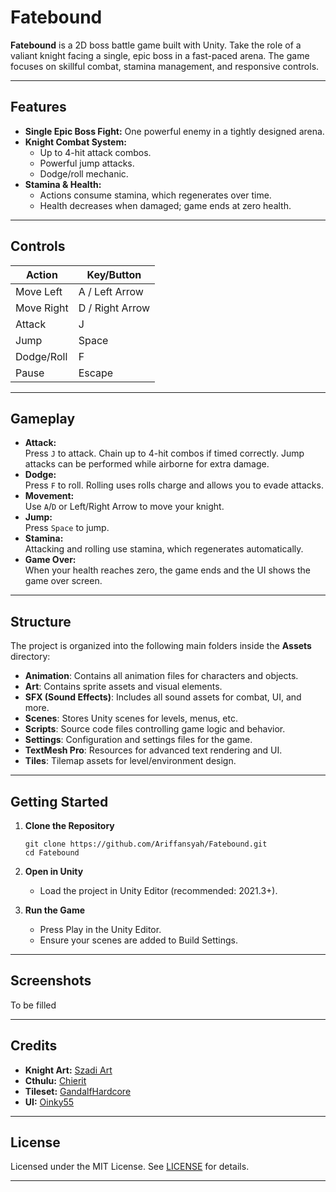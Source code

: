 # Fatebound

**Fatebound** is a 2D boss battle game built with Unity. Take the role of a valiant knight facing a single, epic boss in a fast-paced arena. The game focuses on skillful combat, stamina management, and responsive controls.

---

## Features

- **Single Epic Boss Fight:** One powerful enemy in a tightly designed arena.
- **Knight Combat System:**  
  - Up to 4-hit attack combos.
  - Powerful jump attacks.
  - Dodge/roll mechanic.
- **Stamina & Health:**  
  - Actions consume stamina, which regenerates over time.
  - Health decreases when damaged; game ends at zero health.
---

## Controls

| Action        | Key/Button            |
|---------------|----------------------|
| Move Left     | A / Left Arrow        |
| Move Right    | D / Right Arrow       |
| Attack        | J                     |
| Jump          | Space                 |
| Dodge/Roll    | F                     |
| Pause         | Escape                |

---

## Gameplay

- **Attack:**  
  Press `J` to attack. Chain up to 4-hit combos if timed correctly. Jump attacks can be performed while airborne for extra damage.
- **Dodge:**  
  Press `F` to roll. Rolling uses rolls charge and allows you to evade attacks.  
- **Movement:**  
  Use `A`/`D` or Left/Right Arrow to move your knight.
- **Jump:**  
  Press `Space` to jump.
- **Stamina:**  
  Attacking and rolling use stamina, which regenerates automatically.
- **Game Over:**  
  When your health reaches zero, the game ends and the UI shows the game over screen.

---

## Structure

The project is organized into the following main folders inside the **Assets** directory:

- **Animation**: Contains all animation files for characters and objects.
- **Art**: Contains sprite assets and visual elements.
- **SFX (Sound Effects)**: Includes all sound assets for combat, UI, and more.
- **Scenes**: Stores Unity scenes for levels, menus, etc.
- **Scripts**: Source code files controlling game logic and behavior.
- **Settings**: Configuration and settings files for the game.
- **TextMesh Pro**: Resources for advanced text rendering and UI.
- **Tiles**: Tilemap assets for level/environment design.

---

## Getting Started

1. **Clone the Repository**
    ```
    git clone https://github.com/Ariffansyah/Fatebound.git
    cd Fatebound
    ```

2. **Open in Unity**
    - Load the project in Unity Editor (recommended: 2021.3+).

3. **Run the Game**
    - Press Play in the Unity Editor.
    - Ensure your scenes are added to Build Settings.

---

## Screenshots

To be filled

---

## Credits

- **Knight Art:** [Szadi Art](https://szadiart.itch.io/)
- **Cthulu:** [Chierit](https://chierit.itch.io/)
- **Tileset:** [GandalfHardcore](https://gandalfhardcore.itch.io/)
- **UI:** [Oinky55](https://oinky55.itch.io/)

---

## License

Licensed under the MIT License. See [LICENSE](LICENSE) for details.

---

